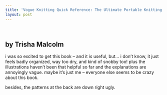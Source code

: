 ```yaml
---
title: 'Vogue Knitting Quick Reference: The Ultimate Portable Knitting Compendium'
layout: post
---
```


<div class="powells">
  <txp:wm_powells_img isbn="1931543127" /><br /> <txp:wm_powells_link isbn="1931543127" />
</div>

## by Trisha Malcolm 

i was so excited to get this book &#8211; and it *is* useful, but&#8230; i don&#8217;t know, it just feels badly organized, way too dry, and kind of snobby too! plus the illustrations haven&#8217;t been that helpful so far and the explanations are annoyingly vague. maybe it&#8217;s just me &#8211; everyone else seems to be crazy about this book. 

besides, the patterns at the back are down right ugly.